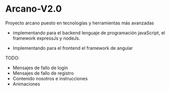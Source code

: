 # Arcano-V2.0
Proyecto arcano puesto en tecnologías y herramientas más avanzadas

* implementando para el backend lenguaje de programación javaScript, el framework expressJs y nodeJs.

* Implementando para el frontend el framework de angular



TODO:
 * Mensajes de fallo de login
 * Mensajes de fallo de registro
 * Contenido nosotros e instrucciones
 * Animaciones 